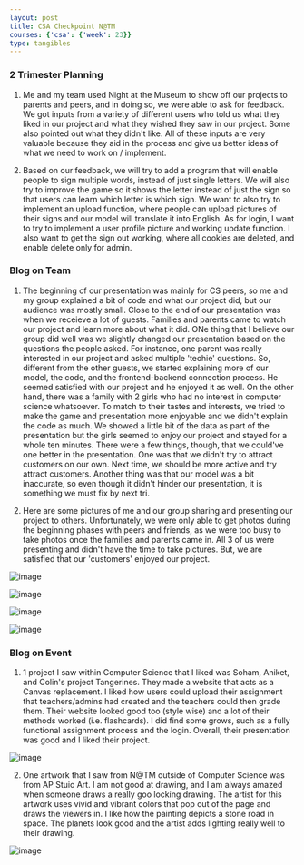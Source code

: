 ```yaml
---
layout: post
title: CSA Checkpoint N@TM
courses: {'csa': {'week': 23}}
type: tangibles
---
```


### 2 Trimester Planning
1. Me and my team used Night at the Museum to show off our projects to parents and peers, and in doing so, we were able to ask for feedback. We got inputs from a variety of different users who told us what they liked in our project and what they wished they saw in our project. Some also pointed out what they didn't like. All of these inputs are very valuable because they aid in the process and give us better ideas of what we need to work on / implement.

2. Based on our feedback, we will try to add a program that will enable people to sign multiple words, instead of just single letters. We will also try to improve the game so it shows the letter instead of just the sign so that users can learn which letter is which sign. We want to also try to implement an upload function, where people can upload pictures of their signs and our model will translate it into English. As for login, I want to try to implement a user profile picture and working update function. I also want to get the sign out working, where all cookies are deleted, and enable delete only for admin.

### Blog on Team
1. The beginning of our presentation was mainly for CS peers, so me and my group explained a bit of code and what our project did, but our audience was mostly small. Close to the end of our presentation was when we receieve a lot of guests. Families and parents came to watch our project and learn more about what it did. ONe thing that I believe our group did well was we slightly changed our presentation based on the questions the people asked. For instance, one parent was really interested in our project and asked multiple 'techie' questions. So, different from the other guests, we started explaining more of our model, the code, and the frontend-backend connection process. He seemed satisfied with our project and he enjoyed it as well. On the other hand, there was a family with 2 girls who had no interest in computer science whatsoever. To match to their tastes and interests, we tried to make the game and presentation more enjoyable and we didn't explain the code as much. We showed a little bit of the data as part of the presentation but the girls seemed to enjoy our project and stayed for a whole ten minutes. There were a few things, though, that we could've one better in the presentation. One was that we didn't try to attract customers on our own. Next time, we should be more active and try attract customers. Another thing was that our model was a bit inaccurate, so even though it didn't hinder our presentation, it is something we must fix by next tri.

2. Here are some pictures of me and our group sharing and presenting our project to others. Unfortunately, we were only able to get photos during the beginning phases with peers and friends, as we were too busy to take photos once the families and parents came in. All 3 of us were presenting and didn't have the time to take pictures. But, we are satisfied that our 'customers' enjoyed our project.

![image](https://github.com/TayKimmy/CSA-Repository/assets/107821010/5a18dc9f-3ad9-499b-b53f-2044993592d5)

![image](https://github.com/TayKimmy/CSA-Repository/assets/107821010/fd9cd954-0abf-4271-a7c3-5f7b9d2af3b3)

![image](https://github.com/TayKimmy/CSA-Repository/assets/107821010/7b5ed44d-3156-437d-b623-5a9f032c3876)

![image](https://github.com/TayKimmy/CSA-Repository/assets/107821010/b4fdac08-1b69-40b1-9e1b-c0e4f13573be)


### Blog on Event
1. 1 project I saw within Computer Science that I liked was Soham, Aniket, and Colin's project Tangerines. They made a website that acts as a Canvas replacement. I liked how users could upload their assignment that teachers/admins had created and the teachers could then grade them. Their website looked good too (style wise) and a lot of their methods worked (i.e. flashcards). I did find some grows, such as a fully functional assignment process and the login. Overall, their presentation was good and I liked their project.

![image](https://github.com/TayKimmy/CSA-Repository/assets/107821010/bebe7701-2981-4474-b18e-ce273d51a77e)

2. One artwork that I saw from N@TM outside of Computer Science was from AP Stuio Art. I am not good at drawing, and I am always amazed when someone draws a really goo locking drawing. The artist for this artwork uses vivid and vibrant colors that pop out of the page and draws the viewers in. I like how the painting depicts a stone road in space. The planets look good and the artist adds lighting really well to their drawing.

![image](https://github.com/TayKimmy/CSA-Repository/assets/107821010/53edd442-59ff-4e05-b6f4-1393af75b15e)

